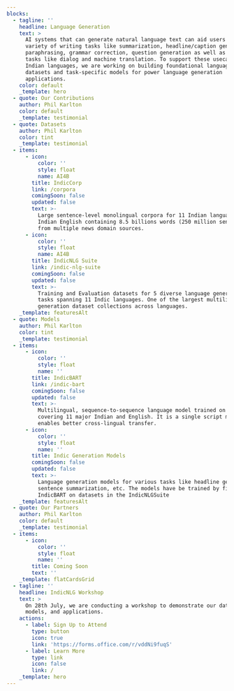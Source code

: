 ```yaml
---
blocks:
  - tagline: ''
    headline: Language Generation
    text: >
      AI systems that can generate natural language text can aid users in a
      variety of writing tasks like summarization, headline/caption generation, 
      paraphrasing, grammar correction, question generation as well as support
      tasks like dialog and machine translation. To support these usecases for
      Indian languages, we are working on building foundational language models,
      datasets and task-specific models for power language generation
      applications.
    color: default
    _template: hero
  - quote: Our Contributions
    author: Phil Karlton
    color: default
    _template: testimonial
  - quote: Datasets
    author: Phil Karlton
    color: tint
    _template: testimonial
  - items:
      - icon:
          color: ''
          style: float
          name: AI4B
        title: IndicCorp
        link: /corpora
        comingSoon: false
        updated: false
        text: >-
          Large sentence-level monolingual corpora for 11 Indian languages and
          Indian English containing 8.5 billions words (250 million sentences)
          from multiple news domain sources.
      - icon:
          color: ''
          style: float
          name: AI4B
        title: IndicNLG Suite
        link: /indic-nlg-suite
        comingSoon: false
        updated: false
        text: >-
          Training and Evaluation datasets for 5 diverse language generation
          tasks spanning 11 Indic languages. One of the largest multilingual
          generation dataset collections across languages. 
    _template: featuresAlt
  - quote: Models
    author: Phil Karlton
    color: tint
    _template: testimonial
  - items:
      - icon:
          color: ''
          style: float
          name: ''
        title: IndicBART
        link: /indic-bart
        comingSoon: false
        updated: false
        text: >-
          Multilingual, sequence-to-sequence language model trained on IndicCorp
          covering 11 major Indian and English. It is a single script model that
          enables better cross-lingual transfer. 
      - icon:
          color: ''
          style: float
          name: ''
        title: Indic Generation Models
        comingSoon: false
        updated: false
        text: >-
          Language generation models for various tasks like headline generation,
          sentence summarization, etc. The models have be trained by finetuning
          IndicBART on datasets in the IndicNLGSuite
    _template: featuresAlt
  - quote: Our Partners
    author: Phil Karlton
    color: default
    _template: testimonial
  - items:
      - icon:
          color: ''
          style: float
          name: ''
        title: Coming Soon
        text: ''
    _template: flatCardsGrid
  - tagline: ''
    headline: IndicNLG Workshop
    text: >
      On 28th July, we are conducting a workshop to demonstrate our datasets,
      models, and applications.
    actions:
      - label: Sign Up to Attend
        type: button
        icon: true
        link: 'https://forms.office.com/r/vddNi9fuqS'
      - label: Learn More
        type: link
        icon: false
        link: /
    _template: hero
---
```


